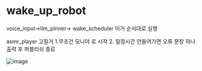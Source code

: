 # wake_up_robot


voice_input->llm_plnner-> wake_scheduler 이거 순서대로 실행


asmr_player 고칠거
1.무조건 모니야 로 시작
2. 일정시간 안들어가면 오류 문장 하나 출력 후 퍼블리쉬 종료






![image](https://github.com/user-attachments/assets/af1ad673-e4f0-4170-a125-e55e93373b88)
